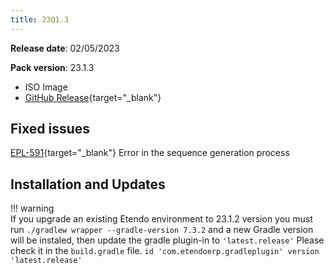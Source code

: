 ```yaml
---
title: 23Q1.3
---
```


**Release date**: 02/05/2023

**Pack version**: 23.1.3

- ISO Image
- [GitHub Release](https://github.com/etendosoftware/etendo_core/releases/tag/23.1.3){target="\_blank"}

## Fixed issues

[EPL-591](https://github.com/etendosoftware/etendo_core/issues/173){target="\_blank"} Error in the sequence generation process

## Installation and Updates

!!! warning    
    If you upgrade an existing Etendo environment to 23.1.2 version you must run `./gradlew wrapper --gradle-version 7.3.2` and a new Gradle version will be instaled, then update the gradle plugin-in to `'latest.release'`
    Please check it in the `build.gradle` file.
    `id 'com.etendoerp.gradleplugin' version 'latest.release'`
